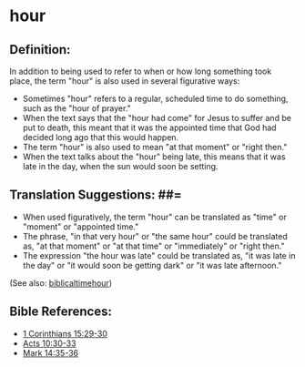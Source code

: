 # hour #

## Definition: ##

In addition to being used to refer to when or how long something took place, the term "hour" is also used in several figurative ways:

* Sometimes "hour" refers to a regular, scheduled time to do something, such as the "hour of prayer."
* When the text says that the "hour had come" for Jesus to suffer and be put to death, this meant that it was the appointed time that God had decided long ago that this would happen.
* The term "hour" is also used to mean "at that moment" or "right then."
* When the text talks about the "hour" being late, this means that it was late in the day, when the sun would soon be setting.

## Translation Suggestions: ##=

* When used figuratively, the term "hour" can be translated as "time" or "moment" or "appointed time."
* The phrase, "in that very hour" or "the same hour" could be translated as, "at that moment" or "at that time" or "immediately" or "right then."
* The expression "the hour was late" could be translated as, "it was late in the day" or "it would soon be getting dark" or "it was late afternoon."

(See also: [biblicaltimehour](../other/biblicaltimehour.md))

## Bible References: ##

* [1 Corinthians 15:29-30](https://door43.org/en/bible/notes/1co/15/29)
* [Acts 10:30-33](https://door43.org/en/bible/notes/act/10/30)
* [Mark 14:35-36](https://door43.org/en/bible/notes/mrk/14/35)

